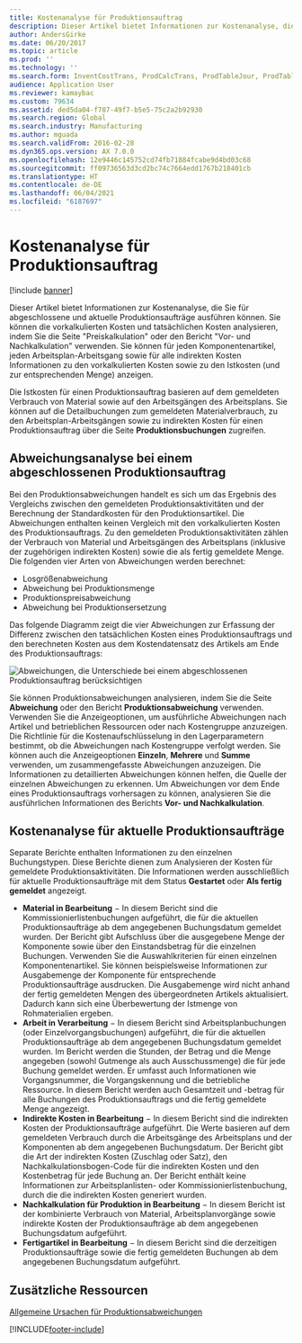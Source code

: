 ```yaml
---
title: Kostenanalyse für Produktionsauftrag
description: Dieser Artikel bietet Informationen zur Kostenanalyse, die Sie für abgeschlossene und aktuelle Produktionsaufträge ausführen können. Sie können die vorkalkulierten Kosten und tatsächlichen Kosten analysieren, indem Sie die Seite "Preiskalkulation" oder den Bericht "Vor- und Nachkalkulation" verwenden. Sie können für jeden Komponentenartikel, jeden Arbeitsplan-Arbeitsgang sowie für alle indirekten Kosten Informationen zu den vorkalkulierten Kosten sowie zu den Istkosten (und zur entsprechenden Menge) anzeigen.
author: AndersGirke
ms.date: 06/20/2017
ms.topic: article
ms.prod: ''
ms.technology: ''
ms.search.form: InventCostTrans, ProdCalcTrans, ProdTableJour, ProdTableListPage, ProdSetupHistoricalCost
audience: Application User
ms.reviewer: kamaybac
ms.custom: 79634
ms.assetid: ded5da04-f787-49f7-b5e5-75c2a2b92930
ms.search.region: Global
ms.search.industry: Manufacturing
ms.author: mguada
ms.search.validFrom: 2016-02-28
ms.dyn365.ops.version: AX 7.0.0
ms.openlocfilehash: 12e9446c145752cd74fb71884fcabe9d4bd03c68
ms.sourcegitcommit: ff09736563d3cd2bc74c7664edd1767b218401cb
ms.translationtype: HT
ms.contentlocale: de-DE
ms.lasthandoff: 06/04/2021
ms.locfileid: "6187697"
---
```

# <a name="production-order-cost-analysis"></a>Kostenanalyse für Produktionsauftrag

[!include [banner](../includes/banner.md)]

Dieser Artikel bietet Informationen zur Kostenanalyse, die Sie für abgeschlossene und aktuelle Produktionsaufträge ausführen können. Sie können die vorkalkulierten Kosten und tatsächlichen Kosten analysieren, indem Sie die Seite "Preiskalkulation" oder den Bericht "Vor- und Nachkalkulation" verwenden. Sie können für jeden Komponentenartikel, jeden Arbeitsplan-Arbeitsgang sowie für alle indirekten Kosten Informationen zu den vorkalkulierten Kosten sowie zu den Istkosten (und zur entsprechenden Menge) anzeigen.

Die Istkosten für einen Produktionsauftrag basieren auf dem gemeldeten Verbrauch von Material sowie auf den Arbeitsgängen des Arbeitsplans. Sie können auf die Detailbuchungen zum gemeldeten Materialverbrauch, zu den Arbeitsplan-Arbeitsgängen sowie zu indirekten Kosten für einen Produktionsauftrag über die Seite **Produktionsbuchungen** zugreifen.

## <a name="variance-analysis-for-a-completed-production-order"></a>Abweichungsanalyse bei einem abgeschlossenen Produktionsauftrag
Bei den Produktionsabweichungen handelt es sich um das Ergebnis des Vergleichs zwischen den gemeldeten Produktionsaktivitäten und der Berechnung der Standardkosten für den Produktionsartikel. Die Abweichungen enthalten keinen Vergleich mit den vorkalkulierten Kosten des Produktionsauftrags. Zu den gemeldeten Produktionsaktivitäten zählen der Verbrauch von Material und Arbeitsgängen des Arbeitsplans (inklusive der zugehörigen indirekten Kosten) sowie die als fertig gemeldete Menge. Die folgenden vier Arten von Abweichungen werden berechnet:

-   Losgrößenabweichung
-   Abweichung bei Produktionsmenge
-   Produktionspreisabweichung
-   Abweichung bei Produktionsersetzung

Das folgende Diagramm zeigt die vier Abweichungen zur Erfassung der Differenz zwischen den tatsächlichen Kosten eines Produktionsauftrags und den berechneten Kosten aus dem Kostendatensatz des Artikels am Ende des Produktionsauftrags: 

![Abweichungen, die Unterschiede bei einem abgeschlossenen Produktionsauftrag berücksichtigen](./media/control.jpg) 

Sie können Produktionsabweichungen analysieren, indem Sie die Seite **Abweichung** oder den Bericht **Produktionsabweichung** verwenden. Verwenden Sie die Anzeigeoptionen, um ausführliche Abweichungen nach Artikel und betrieblichen Ressourcen oder nach Kostengruppe anzuzeigen. Die Richtlinie für die Kostenaufschlüsselung in den Lagerparametern bestimmt, ob die Abweichungen nach Kostengruppe verfolgt werden. Sie können auch die Anzeigeoptionen **Einzeln**, **Mehrere** und **Summe** verwenden, um zusammengefasste Abweichungen anzuzeigen. Die Informationen zu detaillierten Abweichungen können helfen, die Quelle der einzelnen Abweichungen zu erkennen. Um Abweichungen vor dem Ende eines Produktionsauftrags vorhersagen zu können, analysieren Sie die ausführlichen Informationen des Berichts **Vor- und Nachkalkulation**.

## <a name="cost-analysis-for-current-production-orders"></a>Kostenanalyse für aktuelle Produktionsaufträge
Separate Berichte enthalten Informationen zu den einzelnen Buchungstypen. Diese Berichte dienen zum Analysieren der Kosten für gemeldete Produktionsaktivitäten. Die Informationen werden ausschließlich für aktuelle Produktionsaufträge mit dem Status **Gestartet** oder  **Als fertig gemeldet** angezeigt.

-   **Material in Bearbeitung** − In diesem Bericht sind die Kommissionierlistenbuchungen aufgeführt, die für die aktuellen Produktionsaufträge ab dem angegebenen Buchungsdatum gemeldet wurden. Der Bericht gibt Aufschluss über die ausgegebene Menge der Komponente sowie über den Einstandsbetrag für die einzelnen Buchungen. Verwenden Sie die Auswahlkriterien für einen einzelnen Komponentenartikel. Sie können beispielsweise Informationen zur Ausgabemenge der Komponente für entsprechende Produktionsaufträge ausdrucken. Die Ausgabemenge wird nicht anhand der fertig gemeldeten Mengen des übergeordneten Artikels aktualisiert. Dadurch kann sich eine Überbewertung der Istmenge von Rohmaterialien ergeben.
-   **Arbeit in Verarbeitung** − In diesem Bericht sind Arbeitsplanbuchungen (oder Einzelvorgangsbuchungen) aufgeführt, die für die aktuellen Produktionsaufträge ab dem angegebenen Buchungsdatum gemeldet wurden. Im Bericht werden die Stunden, der Betrag und die Menge angegeben (sowohl Gutmenge als auch Ausschussmenge) die für jede Buchung gemeldet werden. Er umfasst auch Informationen wie Vorgangsnummer, die Vorgangskennung und die betriebliche Ressource. In diesem Bericht werden auch Gesamtzeit und -betrag für alle Buchungen des Produktionsauftrags und die fertig gemeldete Menge angezeigt.
-   **Indirekte Kosten in Bearbeitung** − In diesem Bericht sind die indirekten Kosten der Produktionsaufträge aufgeführt. Die Werte basieren auf dem gemeldeten Verbrauch durch die Arbeitsgänge des Arbeitsplans und der Komponenten ab dem angegebenen Buchungsdatum. Der Bericht gibt die Art der indirekten Kosten (Zuschlag oder Satz), den Nachkalkulationsbogen-Code für die indirekten Kosten und den Kostenbetrag für jede Buchung an. Der Bericht enthält keine Informationen zur Arbeitsplanlisten- oder Kommissionierlistenbuchung, durch die die indirekten Kosten generiert wurden.
-   **Nachkalkulation für Produktion in Bearbeitung** − In diesem Bericht ist der kombinierte Verbrauch von Material, Arbeitsplanvorgänge sowie indirekte Kosten der Produktionsaufträge ab dem angegebenen Buchungsdatum aufgeführt.
-   **Fertigartikel in Bearbeitung** − In diesem Bericht sind die derzeitigen Produktionsaufträge sowie die fertig gemeldeten Buchungen ab dem angegebenen Buchungsdatum aufgeführt.


## <a name="additional-resources"></a>Zusätzliche Ressourcen

[Allgemeine Ursachen für Produktionsabweichungen](common-sources-of-production-variances.md)





[!INCLUDE[footer-include](../../includes/footer-banner.md)]